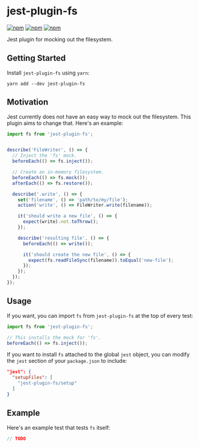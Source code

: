 # jest-plugin-fs

[![npm](https://img.shields.io/npm/v/jest-plugin-fs.svg)](https://www.npmjs.com/package/jest-plugin-fs)
[![npm](https://img.shields.io/npm/dt/jest-plugin-fs.svg)](https://www.npmjs.com/package/jest-plugin-fs)
[![npm](https://img.shields.io/npm/l/jest-plugin-fs.svg)](https://github.com/negativetwelve/jest-plugins/blob/master/LICENSE)

Jest plugin for mocking out the filesystem.

## Getting Started

Install `jest-plugin-fs` using `yarn`:

```shell
yarn add --dev jest-plugin-fs
```

## Motivation

Jest currently does not have an easy way to mock out the filesystem. This plugin aims to change that. Here's an example:

```javascript
import fs from 'jest-plugin-fs';


describe('FileWriter', () => {
  // Inject the 'fs' mock.
  beforeEach(() => fs.inject());

  // Create an in-memory filesystem.
  beforeEach(() => fs.mock());
  afterEach(() => fs.restore());

  describe('.write', () => {
    set('filename', () => 'path/to/my/file');
    action('write', () => FileWriter.write(filename));

    it('should write a new file', () => {
      expect(write).not.toThrow();
    });

    describe('resulting file', () => {
      beforeEach(() => write());

      it('should create the new file', () => {
        expect(fs.readFileSync(filename)).toEqual('new-file');
      });
    });
  });
});
```

## Usage

If you want, you can import `fs` from `jest-plugin-fs` at the top of every test:

```javascript
import fs from 'jest-plugin-fs';

// This installs the mock for 'fs'.
beforeEach(() => fs.inject());
```

If you want to install `fs` attached to the global `jest` object, you can modify the `jest` section of your `package.json` to include:

```json
"jest": {
  "setupFiles": [
    "jest-plugin-fs/setup"
  ]
}
```

## Example

Here's an example test that tests `fs` itself:

```javascript
// TODO
```
